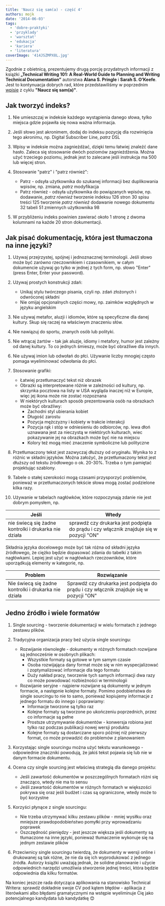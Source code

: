 ```yaml
---
title: 'Naucz się sam(a) - część 4'
authors: mojk
date: '2014-06-03'
tags:
  - 'dobre-praktyki'
  - 'przyklady'
  - 'warsztat'
  - 'edukacja'
  - 'kariera'
  - 'literatura'
coverImage: '414JSZMPX8L.jpg'
---
```


Zgodnie z obietnicą, prezentujemy drugą porcję przydatnych informacji z książki
**„Technical Writing 101: A Real-World Guide to Planning and Writing Technical
Documentation”** autorstwa **Alana S. Pringle** i **Sarah S. O’Keefe**. Jest to
kontynuacja dobrych rad, które przedstawiliśmy w poprzednim
[wpisie](../naucz-sie-sama-czesc-3/index.md) z cyklu **"Naucz się sam(a)"**.

<!--truncate-->

## Jak tworzyć indeks?

1. Nie umieszczaj w indeksie każdego wystąpienia danego słowa, tylko miejsca
   gdzie pojawiła się nowa ważna informacja.
2. Jeśli słowo jest akronimem, dodaj do indeksu pozycję dla rozwinięcia tego
   akronimu, np. Digital Subscriber Line, _patrz_ DSL
3. Wpisy w indeksie można zagnieżdżać, dzięki temu łatwiej znaleźć dane hasło.
   Zaleca się stosowanie dwóch poziomów zagnieżdżenia. Można użyć trzeciego
   poziomu, jednak jest to zalecane jeśli instrukcja ma 500 lub więcej stron.
4. Stosowanie "patrz" i "patrz również":

   - Patrz - odsyła użytkownika do szukanej informacji bez duplikowania wpisów,
     np. zmiana, _patrz_ modyfikacja
   - Patrz również - odsyła użytkownika do powiązanych wpisów, np. dodawanie,
     _patrz również_ tworzenie indeksu 126 stron 30 spisu treści 125 tworzenie
     _patrz również_ dodawanie nowego dokumentu 32 tabeli 51 zmiennych
     użytkownika 98

5. W przybliżeniu indeks powinien zawierać około 1 stronę z dwoma kolumnami na
   każde 20 stron dokumentacji.

## Jak pisać dokumentację, która jest tłumaczona na inne języki?

1. Używaj przejrzystej, spójnej i jednoznacznej terminologii. Jeśli słowo może
   być zarówno rzeczownikiem i czasownikiem, w całym dokumencie używaj go tylko
   w jednej z tych form, np. słowo "Enter" (press Enter, Enter your password).
2. Używaj prostych konstrukcji zdań:

   - Unikaj stylu twórczego pisania, czyli np. zdań złożonych i odwróconej
     składni
   - Nie omijaj opcjonalnych części mowy, np. zaimków względnych w języku
     angielskim

3. Nie używaj metafor, aluzji i idiomów, które są specyficzne dla danej kultury.
   Skup się raczej na właściwym znaczeniu słów.
4. Nie nawiązuj do sportu, znanych osób lub polityki.
5. Nie wtrącaj żartów - tak jak aluzje, idiomy i metafory, humor jest zależny od
   danej kultury. To co jednych śmieszy, może być obraźliwe dla innych.
6. Nie używaj imion lub odwołań do płci. Używanie liczby mnogiej często pomaga
   wyeliminować odwołania do płci.
7. Stosowanie grafiki:

   - Łatwiej przetłumaczyć tekst niż obrazek
   - Obrazki są interpretowane różnie w zależności od kultury, np. skrzynka
     pocztowa na listy w USA wygląda inaczej niż w Europie, więc jej ikona może
     nie zostać rozpoznana
   - W niektórych kulturach sposób prezentowania osób na obrazkach może być
     obraźliwy:
     - Zachodni styl ubierania kobiet
     - Długość zarostu
     - Pozycja mężczyzny i kobiety w trakcie interakcji
     - Pozycja rąk i stóp w odniesieniu do odbiorców, np. lewa dłoń uznawana
       jest za nieczystą w niektórych kulturach, wiec pokazywanie jej na
       obrazkach może być nie na miejscu
     - Kolory też mogą mieć znaczenie symboliczne lub polityczne

8. Przetłumaczony tekst jest zazwyczaj dłuższy od oryginału. Wynika to z różnic
   w składni języków. Można założyć, że przetłumaczony tekst jest dłuższy od
   tekstu źródłowego o ok. 20-30%. Trzeba o tym pamiętać projektując szablony.
9. Tabele o stałej szerokości mogą czasami przysporzyć problemów, ponieważ w
   przetłumaczonych tekście słowa mogą zostać podzielone kilka razy.
10. Używanie w tabelach nagłówków, które rozpoczynają zdanie nie jest dobrym
    pomysłem, np.

| Jeśli                                                | Wtedy                                                                                  |
| ---------------------------------------------------- | -------------------------------------------------------------------------------------- |
| nie świecą się żadne kontrolki i drukarka nie działa | sprawdź czy drukarka jest podpięta do prądu i czy włącznik znajduje się w pozycji "ON" |

Składnia języka docelowego może być tak różna od składni języka źródłowego, że
ciężko będzie dopasować zdania do tabelki z takim nagłówkami. Lepiej jest użyć w
nagłówkach rzeczowników, które uporządkują elementy w kategorie, np.

| Problem                                              | Rozwiązanie                                                                            |
| ---------------------------------------------------- | -------------------------------------------------------------------------------------- |
| Nie świecą się żadne kontrolki i drukarka nie działa | Sprawdź czy drukarka jest podpięta do prądu i czy włącznik znajduje się w pozycji "ON" |

## Jedno źródło i wiele formatów

1. Single sourcing - tworzenie dokumentacji w wielu formatach z jednego zestawu
   plików.
2. Tradycyjna organizacja pracy beż użycia single sourcingu:

   - Rozwijanie równoległe - dokumenty w różnych formatach rozwijane są
     jednocześnie w osobnych plikach:
     - Wszystkie formaty są gotowe w tym samym czasie
     - Osoba rozwijająca dany format może się w nim wyspecjalizować i
       zoptymalizować informacje dla tego formatu
     - Duży nakład pracy, tworzenie tych samych informacji dwa razy co może
       powodować rozbieżności w terminologii
   - Rozwijanie seryjne - najpierw rozwijane są dokumenty w jednym formacie, a
     następnie kolejne formaty. Pomimo podobieństwa do single sourcingu to nie
     to samo, ponieważ kopiujemy informacje z jednego formatu do innego i
     poprawiamy:
     - Informacje tworzone są tylko raz
     - Kolejne formaty są tworzone po ukończeniu poprzednich, przez co
       informacje są pełne
     - Prostsze utrzymywanie dokumentów - konwersja robiona jest tylko raz
       podczas publikacji nowej wersji produktu
     - Kolejne formaty są dostarczane sporo później niż pierwszy format, co może
       prowadzić do problemów z planowaniem

3. Korzystając single sourcingu można użyć tekstu warunkowego - odpowiednie
   znaczniki powodują, że jakiś tekst pojawia się lub nie w danym formacie
   dokumentu.
4. Ocena czy single sourcing jest właściwą strategią dla danego projektu:

   - Jeśli zawartość dokumentów w poszczególnych formatach różni się znacząco,
     wtedy nie ma to sensu
   - Jeśli zawartość dokumentów w różnych formatach w większości pokrywa się
     oraz jeśli budżet i czas są ograniczone, wtedy może to być korzystne

5. Korzyści płynące z single sourcingu:

   - Nie trzeba utrzymywać kilku zestawu plików - mniej wysiłku oraz mniejsze
     prawdopodobieństwo pomyłki przy wprowadzaniu poprawek
   - Oszczędność pieniędzy - jest jeszcze większa jeśli dokumenty są tłumaczone
     na inne języki, ponieważ tłumaczenie wykonuje się na jednym zestawie plików

6. Przeciwnicy single sourcingu twierdzą, że dokumenty w wersji online i
   drukowanej są tak różne, że nie da się ich wyprodukować z jednego źródła.
   Autorzy książki uważają jednak, że solidne planowanie i użycie odpowiednich
   narzędzi umożliwia stworzenie jednej treści, która będzie odpowiednia dla
   kilku formatów.

Na koniec jeszcze rada dotycząca aplikowania na stanowisko Technical Writera:
sprawdź dokładnie swoje CV pod kątem błędów - aplikacja z literówkami albo
błędami gramatycznymi na wstępie wyeliminuje Cię jako potencjalnego kandydata
lub kandydatkę 😊
